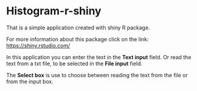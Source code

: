 # Histogram-r-shiny
 
That is a simple application created with shiny R package. 

For more information about this package click on the link: https://shiny.rstudio.com/

In this application you can enter the text in the <b>Text input</b> field. Or read the text from a txt file, to be selected in the <b>File input</b> field.

The <b>Select box</b> is use to choose between reading the text from the file or from the input box.
